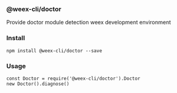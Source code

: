 ### @weex-cli/doctor
Provide doctor module detection weex development environment

### Install
```
npm install @weex-cli/doctor --save
```

### Usage
```
const Doctor = require('@weex-cli/doctor').Doctor
new Doctor().diagnose()

```